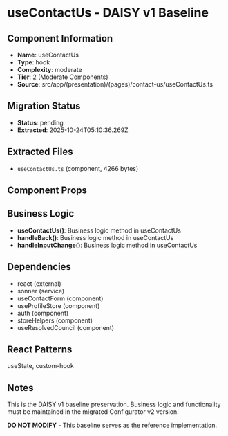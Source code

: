 # useContactUs - DAISY v1 Baseline

## Component Information

- **Name**: useContactUs
- **Type**: hook
- **Complexity**: moderate
- **Tier**: 2 (Moderate Components)
- **Source**: src/app/(presentation)/(pages)/contact-us/useContactUs.ts

## Migration Status

- **Status**: pending
- **Extracted**: 2025-10-24T05:10:36.269Z

## Extracted Files

- `useContactUs.ts` (component, 4266 bytes)

## Component Props



## Business Logic

- **useContactUs()**: Business logic method in useContactUs
- **handleBack()**: Business logic method in useContactUs
- **handleInputChange()**: Business logic method in useContactUs

## Dependencies

- react (external)
- sonner (service)
- useContactForm (component)
- useProfileStore (component)
- auth (component)
- storeHelpers (component)
- useResolvedCouncil (component)

## React Patterns

useState, custom-hook

## Notes

This is the DAISY v1 baseline preservation. Business logic and functionality
must be maintained in the migrated Configurator v2 version.

**DO NOT MODIFY** - This baseline serves as the reference implementation.
